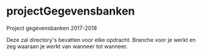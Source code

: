 # projectGegevensbanken
Project gegevensbanken 2017-2018

Deze zal directory's bevatten voor elke opdracht.
Branche voor je werkt en zeg waaraan je werkt van wanneer tot wanneer.
